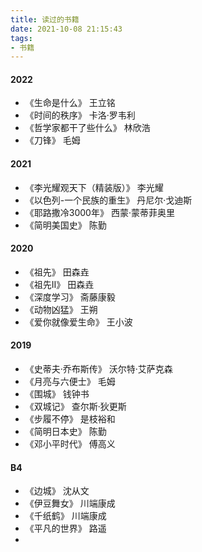 ```yaml
---
title: 读过的书籍
date: 2021-10-08 21:15:43
tags:
- 书籍
---
```


#### 2022
- 《生命是什么》 王立铭
- 《时间的秩序》 卡洛·罗韦利
- 《哲学家都干了些什么》 林欣浩
- 《刀锋》 毛姆

<!-- more -->
#### 2021
- 《李光耀观天下（精装版）》 李光耀
- 《以色列-一个民族的重生》 丹尼尔·戈迪斯
- 《耶路撒冷3000年》 西蒙·蒙蒂菲奥里
- 《简明美国史》 陈勤

#### 2020
- 《祖先》 田森垚
- 《祖先II》 田森垚
- 《深度学习》 斋藤康毅
- 《动物凶猛》 王朔
- 《爱你就像爱生命》 王小波

#### 2019
- 《史蒂夫·乔布斯传》 沃尔特·艾萨克森
- 《月亮与六便士》 毛姆
- 《围城》 钱钟书
- 《双城记》 查尔斯·狄更斯
- 《步履不停》 是枝裕和
- 《简明日本史》 陈勤
- 《邓小平时代》 傅高义

#### B4
- 《边城》 沈从文
- 《伊豆舞女》 川端康成
- 《千纸鹤》 川端康成
- 《平凡的世界》 路遥
- 
